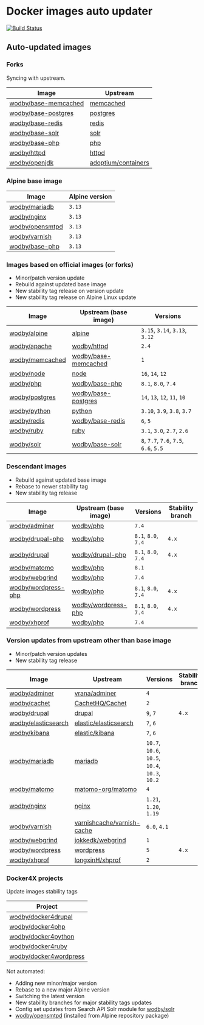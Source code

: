 # Docker images auto updater

[![Build Status](https://github.com/wodby/images/workflows/Update/badge.svg)](https://github.com/wodby/images/actions)

## Auto-updated images

### Forks

Syncing with upstream.

| Image                  | Upstream              |
|------------------------|-----------------------|
| [wodby/base-memcached] | [memcached]           |
| [wodby/base-postgres]  | [postgres]            |
| [wodby/base-redis]     | [redis]               |
| [wodby/base-solr]      | [solr]                |
| [wodby/base-php]       | [php]                 |
| [wodby/httpd]          | [httpd]               |
| [wodby/openjdk]        | [adoptium/containers] |

### Alpine base image

| Image             | Alpine version |
|-------------------|----------------|
| [wodby/mariadb]   | `3.13`         |
| [wodby/nginx]     | `3.13`         |
| [wodby/opensmtpd] | `3.13`         |
| [wodby/varnish]   | `3.13`         |
| [wodby/base-php]  | `3.13`         |

### Images based on official images (or forks)

- Minor/patch version update
- Rebuild against updated base image
- New stability tag release on version update
- New stability tag release on Alpine Linux update

| Image             | Upstream (base image)  | Versions                               |
|-------------------|------------------------|----------------------------------------|
| [wodby/alpine]    | [alpine]               | `3.15`, `3.14`, `3.13`, `3.12`         |
| [wodby/apache]    | [wodby/httpd]          | `2.4`                                  |
| [wodby/memcached] | [wodby/base-memcached] | `1`                                    |
| [wodby/node]      | [node]                 | `16`, `14`, `12`                       |
| [wodby/php]       | [wodby/base-php]       | `8.1`, `8.0`, `7.4`                    |
| [wodby/postgres]  | [wodby/base-postgres]  | `14`, `13`, `12`, `11`, `10`           |
| [wodby/python]    | [python]               | `3.10`, `3.9`, `3.8`, `3.7`            |
| [wodby/redis]     | [wodby/base-redis]     | `6`, `5`                               |
| [wodby/ruby]      | [ruby]                 | `3.1`, `3.0`, `2.7`, `2.6`             |
| [wodby/solr]      | [wodby/base-solr]      | `8`, `7.7`, `7.6`, `7.5`, `6.6`, `5.5` |

### Descendant images

- Rebuild against updated base image
- Rebase to newer stability tag
- New stability tag release

| Image                 | Upstream (base image) | Versions            | Stability branch |
|-----------------------|-----------------------|---------------------|------------------|
| [wodby/adminer]       | [wodby/php]           | `7.4`               |                  |
| [wodby/drupal-php]    | [wodby/php]           | `8.1`, `8.0`, `7.4` | `4.x`            |
| [wodby/drupal]        | [wodby/drupal-php]    | `8.1`, `8.0`, `7.4` | `4.x`            |
| [wodby/matomo]        | [wodby/php]           | `8.1`               |                  |
| [wodby/webgrind]      | [wodby/php]           | `7.4`               |                  |
| [wodby/wordpress-php] | [wodby/php]           | `8.1`, `8.0`, `7.4` | `4.x`            |
| [wodby/wordpress]     | [wodby/wordpress-php] | `8.1`, `8.0`, `7.4` | `4.x`            |
| [wodby/xhprof]        | [wodby/php]           | `7.4`               |                  |

### Version updates from upstream other than base image

- Minor/patch version updates
- New stability tag release

| Image                 | Upstream                     | Versions                                       | Stability branch |
|-----------------------|------------------------------|------------------------------------------------|------------------|
| [wodby/adminer]       | [vrana/adminer]              | `4`                                            |                  |
| [wodby/cachet]        | [CachetHQ/Cachet]            | `2`                                            |                  |
| [wodby/drupal]        | [drupal]                     | `9`, `7`                                       | `4.x`            |
| [wodby/elasticsearch] | [elastic/elasticsearch]      | `7`, `6`                                       |                  |
| [wodby/kibana]        | [elastic/kibana]             | `7`, `6`                                       |                  |
| [wodby/mariadb]       | [mariadb]                    | `10.7`, `10.6`, `10.5`, `10.4`, `10.3`, `10.2` |                  |
| [wodby/matomo]        | [matomo-org/matomo]          | `4`                                            |                  |
| [wodby/nginx]         | [nginx]                      | `1.21`, `1.20`, `1.19`                         |                  |
| [wodby/varnish]       | [varnishcache/varnish-cache] | `6.0`, `4.1`                                   |                  |
| [wodby/webgrind]      | [jokkedk/webgrind]           | `1`                                            |                  |
| [wodby/wordpress]     | [wordpress]                  | `5`                                            | `4.x`            |
| [wodby/xhprof]        | [longxinH/xhprof]            | `2`                                            |                  |

### Docker4X projects

Update images stability tags

| Project                  |
|--------------------------|
| [wodby/docker4drupal]    |
| [wodby/docker4php]       |
| [wodby/docker4python]    |
| [wodby/docker4ruby]      |
| [wodby/docker4wordpress] |

Not automated:

- Adding new minor/major version
- Rebase to a new major Alpine version
- Switching the latest version
- New stability branches for major stability tags updates
- Config set updates from Search API Solr module for [wodby/solr]
- [wodby/opensmtpd] (installed from Alpine repository package)

[adoptium/containers]: https://github.com/adoptium/containers

[alpine]: https://github.com/gliderlabs/docker-alpine

[CachetHQ/Cachet]: https://github.com/CachetHQ/Cachet

[drupal]: https://github.com/drupal/drupal

[elastic/elasticsearch]: https://github.com/elastic/elasticsearch

[elastic/kibana]: https://github.com/elastic/kibana

[httpd]: https://github.com/docker-library/httpd

[jokkedk/webgrind]: https://github.com/jokkedk/webgrind

[mariadb]: https://github.com/docker-library/mariadb

[matomo-org/matomo]: https://github.com/matomo-org/matomo

[memcached]: https://github.com/docker-library/memcached

[nginx]: https://github.com/docker-library/nginx

[node]: https://github.com/docker-library/node

[php]: https://github.com/docker-library/php

[postgres]: https://github.com/docker-library/postgres

[python]: https://github.com/docker-library/python

[redis]: https://github.com/docker-library/redis

[ruby]: https://github.com/docker-library/ruby

[solr]: https://github.com/docker-library/solr

[varnishcache/varnish-cache]: https://github.com/varnishcache/varnish-cache

[vrana/adminer]: https://github.com/vrana/adminer

[longxinH/xhprof]: https://github.com/longxinH/xhprof

[wodby/adminer]: https://github.com/wodby/adminer

[wodby/alpine]: https://github.com/wodby/alpine

[wodby/apache]: https://github.com/wodby/apache

[wodby/base-memcached]: https://github.com/wodby/base-memcached

[wodby/base-postgres]: https://github.com/wodby/base-postgres

[wodby/base-php]: https://github.com/wodby/base-php

[wodby/base-redis]: https://github.com/wodby/base-redis

[wodby/base-solr]: https://github.com/wodby/base-solr

[wodby/cachet]: https://github.com/wodby/cachet

[wodby/docker4drupal]: https://github.com/wodby/docker4drupal

[wodby/docker4php]: https://github.com/wodby/docker4php

[wodby/docker4python]: https://github.com/wodby/docker4python

[wodby/docker4ruby]: https://github.com/wodby/docker4ruby

[wodby/docker4wordpress]: https://github.com/wodby/docker4wordpress

[wodby/drupal-php]: https://github.com/wodby/drupal-php

[wodby/drupal]: https://github.com/wodby/drupal

[wodby/elasticsearch]: https://github.com/wodby/elasticsearch

[wodby/httpd]: https://github.com/wodby/httpd

[wodby/kibana]: https://github.com/wodby/kibana

[wodby/mariadb]: https://github.com/wodby/mariadb

[wodby/matomo]: https://github.com/wodby/matomo

[wodby/memcached]: https://github.com/wodby/memcached

[wodby/nginx]: https://github.com/wodby/nginx

[wodby/node]: https://github.com/wodby/node

[wodby/openjdk]: https://github.com/wodby/openjdk

[wodby/opensmtpd]: https://github.com/wodby/opensmtpd

[wodby/php]: https://github.com/wodby/php

[wodby/postgres]: https://github.com/wodby/postgres

[wodby/python]: https://github.com/wodby/python

[wodby/redis]: https://github.com/wodby/redis

[wodby/ruby]: https://github.com/wodby/ruby

[wodby/solr]: https://github.com/wodby/solr

[wodby/varnish]: https://github.com/wodby/varnish

[wodby/webgrind]: https://github.com/wodby/webgrind

[wodby/wordpress-php]: https://github.com/wodby/wordpress-php

[wodby/wordpress]: https://github.com/wodby/wordpress

[wodby/xhprof]: https://github.com/wodby/xhprof

[wordpress]: https://github.com/WordPress/WordPress
